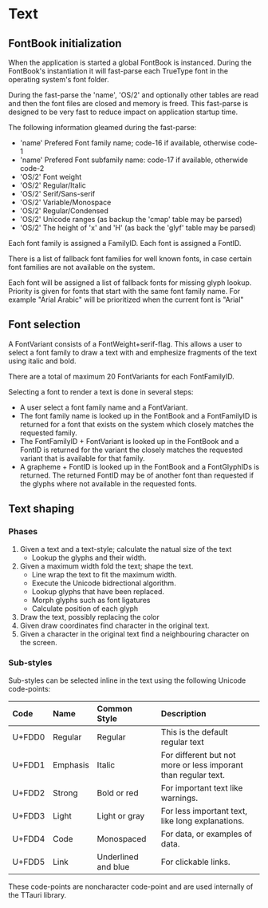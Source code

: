 Text
====

FontBook initialization
-----------------------
When the application is started a global FontBook is instanced.
During the FontBook's instantiation it will fast-parse each TrueType
font in the operating system's font folder.

During the fast-parse the 'name', 'OS/2' and optionally other tables
are read and then the font files are closed and memory is freed. This
fast-parse is designed to be very fast to reduce impact on application
startup time.

The following information gleamed during the fast-parse:
 * 'name' Prefered Font family name; code-16 if available, otherwise code-1
 * 'name' Prefered Font subfamily name: code-17 if available, otherwide code-2
 * 'OS/2' Font weight
 * 'OS/2' Regular/Italic
 * 'OS/2' Serif/Sans-serif
 * 'OS/2' Variable/Monospace
 * 'OS/2' Regular/Condensed
 * 'OS/2' Unicode ranges (as backup the 'cmap' table may be parsed)
 * 'OS/2' The height of 'x' and 'H' (as back the 'glyf' table may be parsed)

Each font family is assigned a FamilyID.
Each font is assigned a FontID.

There is a list of fallback font families for well known fonts, in case certain
font families are not available on the system.

Each font will be assigned a list of fallback fonts for missing glyph lookup.
Priority is given for fonts that start with the same font family name. For
example "Arial Arabic" will be prioritized when the current font is "Arial"

Font selection
--------------
A FontVariant consists of a FontWeight+serif-flag. This allows a user to select a font
family to draw a text with and emphesize fragments of the text using italic and bold.

There are a total of maximum 20 FontVariants for each FontFamilyID.

Selecting a font to render a text is done in several steps:
 * A user select a font family name and a FontVariant.
 * The font family name is looked up in the FontBook and a FontFamilyID is
   returned for a font that exists on the system which closely matches the
   requested family.
 * The FontFamilyID + FontVariant is looked up in the FontBook and a FontID
   is returned for the variant the closely matches the requested variant that
   is available for that family.
 * A grapheme + FontID is looked up in the FontBook and a FontGlyphIDs is returned.
   The returned FontID may be of another font than requested if the glyphs where
   not available in the requested fonts.

Text shaping
------------

### Phases

 1. Given a text and a text-style; calculate the natual size of the text
    - Lookup the glyphs and their width.
 2. Given a maximum width fold the text; shape the text.
    - Line wrap the text to fit the maximum width.
    - Execute the Unicode bidrectional algorithm.
    - Lookup glyphs that have been replaced.
    - Morph glyphs such as font ligatures
    - Calculate position of each glyph
 3. Draw the text, possibly replacing the color
 4. Given draw coordinates find character in the original text.
 5. Given a character in the original text find a neighbouring character on the screen.

### Sub-styles
Sub-styles can be selected inline in the text using the following Unicode code-points:

  Code   | Name      | Common Style        | Description
 :-------|:--------- |:------------------- |:--------------------------
  U+FDD0 | Regular   | Regular             | This is the default regular text
  U+FDD1 | Emphasis  | Italic              | For different but not more or less imporant than regular text.
  U+FDD2 | Strong    | Bold or red         | For important text like warnings.
  U+FDD3 | Light     | Light or gray       | For less important text, like long explanations.
  U+FDD4 | Code      | Monospaced          | For data, or examples of data.
  U+FDD5 | Link      | Underlined and blue | For clickable links.

These code-points are noncharacter code-point and are used internally of the TTauri library.




